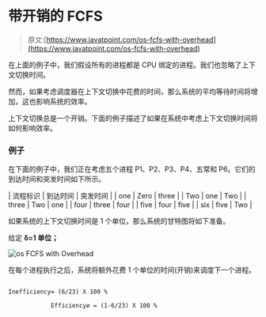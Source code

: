 # 带开销的 FCFS

> 原文:[https://www.javatpoint.com/os-fcfs-with-overhead](https://www.javatpoint.com/os-fcfs-with-overhead)

在上面的例子中，我们假设所有的进程都是 CPU 绑定的进程。我们也忽略了上下文切换时间。

然而，如果考虑调度器在上下文切换中花费的时间，那么系统的平均等待时间将增加，这也影响系统的效率。

上下文切换总是一个开销。下面的例子描述了如果在系统中考虑上下文切换时间将如何影响效率。

### 例子

在下面的例子中，我们正在考虑五个进程 P1、P2、P3、P4、五常和 P6。它们的到达时间和突发时间如下所示。

| 流程标识 | 到达时间 | 突发时间 |
| one | Zero | three |
| Two | one | Two |
| three | Two | one |
| four | three | four |
| five | four | five |
| six | five | Two |

如果系统的上下文切换时间是 1 个单位，那么系统的甘特图将如下准备。

给定 **δ=1 单位；**

![os FCFS with Overhead](../Images/9aa1f1457273a06e3bff044f3110fd32.png)

在每个进程执行之后，系统将额外花费 1 个单位的时间(开销)来调度下一个进程。

```

Inefficiency= (6/23) X 100 % 

			Efficiencyͷ = (1-6/23) X 100 % 

```